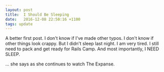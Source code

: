 ```yaml
---
layout: post
title:  I Should Be Sleeping
date:   2016-12-08 22:50:16 +1100
tags: update
---
```

A better first post.  I don't know if I've made other typos.
I don't know if other things look crappy. But I didn't sleep
last night. I am very tired. I still need to pack and get ready
for Rails Camp. And most importantly, I NEED SLEEP.

... she says as she continues to watch The Expanse.
